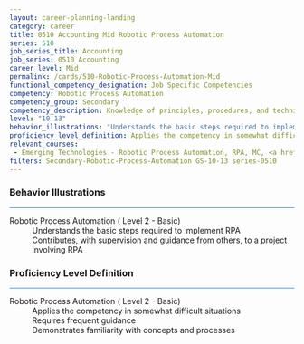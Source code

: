 ```yaml
---
layout: career-planning-landing
category: career
title: 0510 Accounting Mid Robotic Process Automation
series: 510
job_series_title: Accounting
job_series: 0510 Accounting
career_level: Mid
permalink: /cards/510-Robotic-Process-Automation-Mid
functional_competency_designation: Job Specific Competencies
competency: Robotic Process Automation
competency_group: Secondary
competency_description: Knowledge of principles, procedures, and techniques associated with software that can be easily implemented to replace/perform basic, repetitive tasks (e.g., processing transactions, gathering and integrating data, responding to inquiries) across software applications.
level: "10-13"
behavior_illustrations: "Understands the basic steps required to implement RPA ?Contributes, with supervision and guidance from others, to a project involving RPA"
proficiency_level_definition: Applies the competency in somewhat difficult situations ? Requires frequent guidance ? Demonstrates familiarity with concepts and processes 
relevant_courses: 
 - Emerging Technologies - Robotic Process Automation, RPA, MC, <a href="https://www.managementconcepts.com/course/id/3800?utm_source=CFOportal&utm_medium=listing&utm_campaign=CFOTTEP&utm_id=23FM">https://www.managementconcepts.com/course/id/3800?utm_source=CFOportal&utm_medium=listing&utm_campaign=CFOTTEP&utm_id=23FM</a>
filters: Secondary-Robotic-Process-Automation GS-10-13 series-0510
---
```


<div class="desktop:grid-col-6 margin-y-3">
  <div class="border-top-2 bg-white padding-3 shadow-5 height-full members-hover border-1px button-border border-top-blue radius-lg card-text-color">
    <h3>Behavior Illustrations</h3>
    <hr style="background-color: #2680EB !important;"/>
    <dl class="text-base card-content-color"><dt>Robotic Process Automation ( Level 2 - Basic)</dt><dd>Understands the basic steps required to implement RPA </dd><dd>Contributes, with supervision and guidance from others, to a project involving RPA</dd></dl>
  </div>
</div>
<div class="desktop:grid-col-6 margin-y-3">
  <div class="border-top-2 bg-white padding-3 shadow-5 height-full members-hover border-1px button-border border-top-blue radius-lg card-text-color">
    <h3>Proficiency Level Definition</h3>
     <hr style="background-color: #2680EB !important;"/>
    <dl class="text-base card-content-color"><dt>Robotic Process Automation ( Level 2 - Basic)</dt><dd>Applies the competency in somewhat difficult situations </dd><dd> Requires frequent guidance </dd><dd> Demonstrates familiarity with concepts and processes </dd></dl>
  </div>
</div>